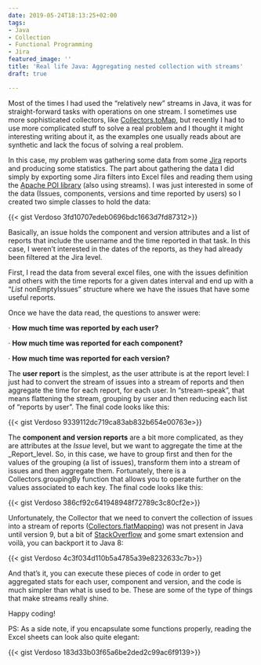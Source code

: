 ```yaml
---
date: 2019-05-24T18:13:25+02:00
tags:
- Java
- Collection
- Functional Programming
- Jira
featured_image: ''
title: 'Real life Java: Aggregating nested collection with streams'
draft: true

---
```

Most of the times I had used the “relatively new” streams in Java, it was for straight-forward tasks with operations on one stream. I sometimes use more sophisticated collectors, like [Collectors.toMap](https://docs.oracle.com/javase/8/docs/api/java/util/stream/Collectors.html#toMap-java.util.function.Function-java.util.function.Function-), but recently I had to use more complicated stuff to solve a real problem and I thought it might interesting writing about it, as the examples one usually reads about are synthetic and lack the focus of solving a real problem.

In this case, my problem was gathering some data from some [Jira](https://www.atlassian.com/software/jira) reports and producing some statistics. The part about gathering the data I did simply by exporting some Jira filters into Excel files and reading them using the [Apache POI library](https://poi.apache.org/) (also using streams). I was just interested in some of the data (Issues, components, versions and time reported by users) so I created two simple classes to hold the data:

{{< gist Verdoso 3fd10707edeb0696bdc1663d7fd87312>}}

Basically, an issue holds the component and version attributes and a list of reports that include the username and the time reported in that task. In this case, I weren’t interested in the dates of the reports, as they had already been filtered at the Jira level.

First, I read the data from several excel files, one with the issues definition and others with the time reports for a given dates interval and end up with a “_List<Issue>_ nonEmptyIssues” structure where we have the issues that have some useful reports.

Once we have the data read, the questions to answer were:

· **How much time was reported by each user?**

· **How much time was reported for each component?**

· **How much time was reported for each version?**

The **user report** is the simplest, as the user attribute is at the report level: I just had to convert the stream of issues into a stream of reports and then aggregate the time for each report, for each user. In “stream-speak”, that means flattening the stream, grouping by user and then reducing each list of “reports by user”. The final code looks like this:

{{< gist Verdoso 9339112dc719ca83ab832b654e00763e>}}

The **component and version reports** are a bit more complicated, as they are attributes at the _Issue_ level, but we want to aggregate the time at the _Report_level. So, in this case, we have to group first and then for the values of the grouping (a list of issues), transform them into a stream of issues and then aggregate them. Fortunately, there is a Collectors.groupingBy function that allows you to operate further on the values associated to each key. The final code looks like this:

{{< gist Verdoso 386cf92c641948948f72789c3c80cf2e>}}

Unfortunately, the Collector that we need to convert the collection of issues into a stream of reports ([Collectors.flatMapping](https://docs.oracle.com/javase/9/docs/api/java/util/stream/Collectors.html#flatMapping-java.util.function.Function-java.util.stream.Collector-)) was not present in Java until version 9, but a bit of [StackOverflow](https://stackoverflow.com/questions/41878646/flat-mapping-collector-for-property-of-a-class-using-groupingby) and [s](https://stackoverflow.com/questions/41878646/flat-mapping-collector-for-property-of-a-class-using-groupingby)ome smart extension and voilà, you can backport it to Java 8:

{{< gist Verdoso 4c3f034d110b5a4785a39e8232633c7b>}}

And that’s it, you can execute these pieces of code in order to get aggregated stats for each user, component and version, and the code is much simpler than what is used to be. These are some of the type of things that make streams really shine.

Happy coding!

PS: As a side note, if you encapsulate some functions properly, reading the Excel sheets can look also quite elegant:

{{< gist Verdoso 183d33b03f65a6be2ded2c99ac6f9139>}}